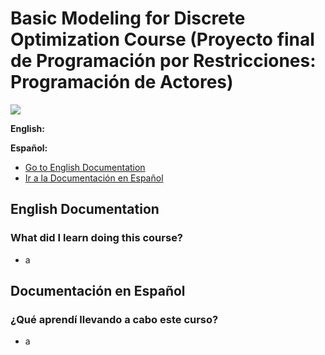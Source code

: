 <h1>Basic Modeling for Discrete Optimization Course (Proyecto final de Programación por Restricciones: Programación de Actores)</h1>
<img src="https://i.ibb.co/fqcMYbt/Captura-de-pantalla-de-2020-07-31-22-11-06.png">
<p><b> English: </b>  </p>
<p><b> Español: </b>  </p>
<ul>
	<li><a href="#1-english">Go to English Documentation</a></li>
	<li><a href="#2-spanish">Ir a la Documentación en Español</a></li>
</ul>
<h2 id="1-english">English Documentation</h3>
<h3> What did I learn doing this course? </h2>
<ul>
	<li>a</li>
</ul>
<h2 id="2-spanish">Documentación en Español</h3>
<h3> ¿Qué aprendí llevando a cabo este curso? </h2>
<ul>
	<li>a</li>
</ul>
